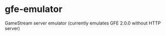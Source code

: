gfe-emulator
============

GameStream server emulator (currently emulates GFE 2.0.0 without HTTP server)
